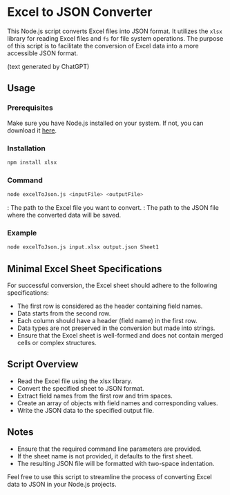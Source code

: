 # Excel to JSON Converter

This Node.js script converts Excel files into JSON format. It utilizes the `xlsx` library for reading Excel files and `fs` for file system operations. The purpose of this script is to facilitate the conversion of Excel data into a more accessible JSON format.

(text generated by ChatGPT)

## Usage

### Prerequisites

Make sure you have Node.js installed on your system. If not, you can download it [here](https://nodejs.org/).

### Installation

```bash
npm install xlsx
```

### Command

```bash
node excelToJson.js <inputFile> <outputFile>
```

<inputFile>: The path to the Excel file you want to convert.
<outputFile>: The path to the JSON file where the converted data will be saved.

### Example

```bash
node excelToJson.js input.xlsx output.json Sheet1
```

## Minimal Excel Sheet Specifications

For successful conversion, the Excel sheet should adhere to the following specifications:

- The first row is considered as the header containing field names.
- Data starts from the second row.
- Each column should have a header (field name) in the first row.
- Data types are not preserved in the conversion but made into strings.
- Ensure that the Excel sheet is well-formed and does not contain merged cells or complex structures.

## Script Overview

- Read the Excel file using the xlsx library.
- Convert the specified sheet to JSON format.
- Extract field names from the first row and trim spaces.
- Create an array of objects with field names and corresponding values.
- Write the JSON data to the specified output file.

## Notes

- Ensure that the required command line parameters are provided.
- If the sheet name is not provided, it defaults to the first sheet.
- The resulting JSON file will be formatted with two-space indentation.

Feel free to use this script to streamline the process of converting Excel data to JSON in your Node.js projects.
